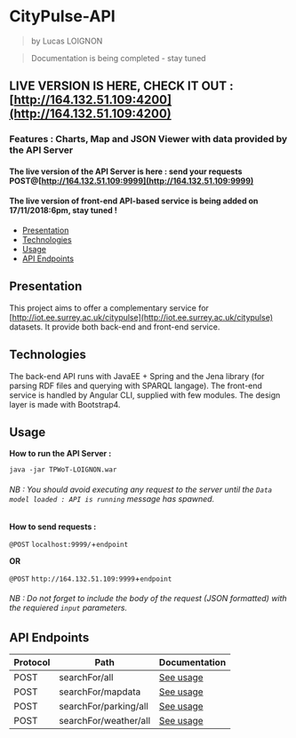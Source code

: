 
# CityPulse-API
> by Lucas LOIGNON

> Documentation is being completed - stay tuned

## LIVE VERSION IS HERE, CHECK IT OUT : [http://164.132.51.109:4200](http://164.132.51.109:4200)
### Features : Charts, Map and JSON Viewer with data provided by the API Server

#### The live version of the API Server is here : send your requests POST@[http://164.132.51.109:9999](http://164.132.51.109:9999)
#### The live version of front-end API-based service is being added on 17/11/2018:6pm, stay tuned !


+ [Presentation](#presentation)
+ [Technologies](#technologies)
+ [Usage](#usage)
+ [API Endpoints](#api-endpoints)


## Presentation

This project aims to offer a complementary service for [http://iot.ee.surrey.ac.uk/citypulse](http://iot.ee.surrey.ac.uk/citypulse) datasets.
It provide both back-end and front-end service.

## Technologies

The back-end API runs with JavaEE + Spring and the Jena library (for parsing RDF files and querying with SPARQL langage).
The front-end service is handled by Angular CLI, supplied with few modules.
The design layer is made with Bootstrap4.

## Usage

**How to run the API Server :** 

`java -jar TPWoT-LOIGNON.war`

###### NB : You should avoid executing any request to the server until the `Data model loaded : API is running` message has spawned. ######

**How to send requests :**

 `@POST` `localhost:9999/`+`endpoint`

 **OR**

 `@POST` `http://164.132.51.109:9999`+`endpoint`

###### NB : Do not forget to include the body of the request (JSON formatted) with the requiered `input` parameters. ######

## API Endpoints

| Protocol  | Path  | Documentation  |
|--------------------------------------------------------|--------------------------------------------------------|--------------------------------------------------------|
| POST  | searchFor/all  | [See usage](https://github.com/LucasL13/citypulse-api/blob/master/Documentation/searchFor.all.md)  |
| POST  | searchFor/mapdata  | [See usage](https://github.com/LucasL13/citypulse-api/blob/master/Documentation/searchFor.mapdata.md) |
| POST  | searchFor/parking/all  | [See usage](https://github.com/LucasL13/citypulse-api/blob/master/Documentation/searchFor.parking.all.md)  |
| POST  | searchFor/weather/all  | [See usage](https://github.com/LucasL13/citypulse-api/blob/master/Documentation/searchFor.weather.all.md) |

